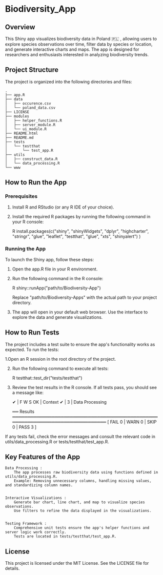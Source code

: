 # Biodiversity_App


## Overview 

This Shiny app visualizes biodiversity data in Poland 🇵🇱 , allowing users to explore species observations over time, filter data by species or location, 
and generate interactive charts and maps. 
The app is designed for researchers and enthusiasts interested in analyzing biodiversity trends. 

## Project Structure 

The project is organized into the following directories and files: 

    .
    ├── app.R
    ├── data
    │   ├── occurence.csv
    │   └── poland_data.csv
    ├── LICENSE
    ├── modules
    │   ├── helper_functions.R
    │   ├── server_module.R
    │   └── ui_module.R
    ├── README.html
    ├── README.md
    ├── tests
    │   └── testthat
    │       └── test_app.R
    ├── utils
    │   ├── construct_data.R
    │   └── data_processing.R
    └── www

 
## How to Run the App 

### Prerequisites 

1. Install R and RStudio (or any R IDE of your choice).
2. Install the required R packages by running the following command in your R console:

    R
    install.packages(c("shiny", 
                        "shinyWidgets", 
                        "dplyr",
                        "highcharter",
                        "stringr",
                        "glue", 
                        "leaflet", 
                        "testthat",
                        "glue",
                        "xts",
                        "shinyalert")
                        )
     

### Running the App 

To launch the Shiny app, follow these steps: 

1. Open the app.R file in your R environment. 

2. Run the following command in the R console: 

     

     
    R
    shiny::runApp("path/to/Biodiversity-App")
     
     

    Replace "path/to/Biodiversity-Apps" with the actual path to your project directory. 

3. The app will open in your default web browser. Use the interface to explore the data and generate visualizations. 
     

## How to Run Tests 

The project includes a test suite to ensure the app's functionality works as expected. To run the tests: 

1.Open an R session in the root directory of the project. 

2. Run the following command to execute all tests: 
  
    R
    testthat::test_dir("tests/testthat")
 
 

3. Review the test results in the R console. If all tests pass, you should see a message like: 
 

     ✔ | F W  S  OK | Context
     ✔ |          3 | Data Processing                                                                                                                                         

    ══ Results ═══════════════════════════════════════════════════════════════════════════════
    [ FAIL 0 | WARN 0 | SKIP 0 | PASS 3 ]
     
     
     

If any tests fail, check the error messages and consult the relevant code in utils/data_processing.R or tests/testthat/test_app.R. 

## Key Features of the App 

    Data Processing : 
        The app processes raw biodiversity data using functions defined in utils/data_processing.R.
        Example: Removing unnecessary columns, handling missing values, and standardizing column names.
         

    Interactive Visualizations : 
        Generate bar chart, line chart, and map to visualize species observations.
        Use filters to refine the data displayed in the visualizations.
         

    Testing Framework : 
        Comprehensive unit tests ensure the app's helper functions and server logic work correctly.
        Tests are located in tests/testthat/test_app.R.
         


## License 

This project is licensed under the MIT License. See the LICENSE file for details. 
